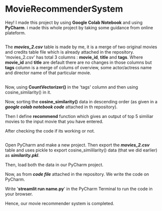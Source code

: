 # MovieRecommenderSystem
Hey! I made this project by using ****Google Colab Notebook**** and using ****PyCharm****. i made this whole project by taking some guidance from online plateform.
##

The ***movies_2.csv*** table is made by me, it is a merge of two original movies and credits table file which is already attached in the repository. 'movies_2.csv' has total 3 columns : **movie_id**, **title** and  **tags**. Where **movie_id** and **title** are default there are no changes in those columns but **tags** column is a merge of colums of overview, some actor/actress name and director name of that particular movie.
##

Now, using **CountVectorizer()** in the 'tags' column and then using cosine_similarity() in it.

Now, sorting the **cosine_similarity()** data in descending order (as given in a ***google colab notebook code*** attached in th repository).

Then I define **recommend** function which gives an output of top 5 similiar movies to the input movie that you have entered.

After checking the code if its working or not.
##

Open PyCharm and make a new project. Then export the ***movies_2.csv*** table and uses pickle to export cosine_simililarity() data (that we did earlier) as ***similarity.pkl***.

Then, load both the data in our PyCharm project.

Now, as from ***code file*** attached in the repository. We write the code on PyCharm.

Write '**streamlit run name.py**' in the PyCharm Terminal to run the code in your browser.

Hence, our movie recommender system is completed.
##
